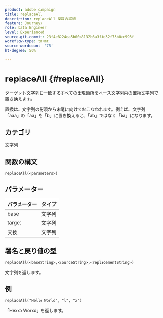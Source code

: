 ```yaml
---
product: adobe campaign
title: replaceAll
description: replaceAll 関数の詳細
feature: Journeys
role: Data Engineer
level: Experienced
source-git-commit: 23f4e8224ea5b00e8132b6a3f3e32f73b0cc993f
workflow-type: tm+mt
source-wordcount: '75'
ht-degree: 56%

---
```


# replaceAll {#replaceAll}

ターゲット文字列に一致するすべての出現箇所をベース文字列内の置換文字列で置き換えます。

置換は、文字列の先頭から末尾に向けておこなわれます。例えば、文字列「aaa」の「aa」を「b」に置き換えると、「ab」ではなく「ba」になります。

## カテゴリ

文字列

## 関数の構文

`replaceAll(<parameters>)`

## パラメーター

| パラメーター | タイプ |
|-----------|--------------|
| base | 文字列 |
| target | 文字列 |
| 交換 | 文字列 |

## 署名と戻り値の型

`replaceAll(<baseString>,<sourceString>,<replacementString>)`

文字列を返します。

## 例

`replaceAll("Hello World", "l", "x")`

「Hexxo Worxd」を返します。
